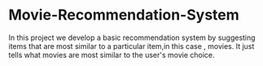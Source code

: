 # Movie-Recommendation-System
In this project we develop a basic recommendation system by suggesting items that are most similar to a particular item,in this case , movies. It just tells what movies are most similar to the user's movie choice.
